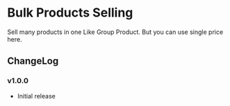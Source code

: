 # Bulk Products Selling

Sell many products in one Like Group Product. But you can use single price here.

## ChangeLog

### v1.0.0

- Initial release